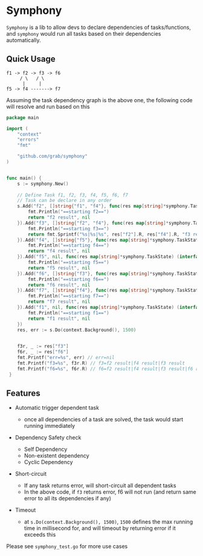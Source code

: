 # Symphony
`Symphony` is a lib to allow devs to declare dependencies of tasks/functions, 
and `symphony` would run all tasks based on their dependencies automatically.

## Quick Usage
```
f1 -> f2 -> f3 -> f6
     / \   / \
      |     |
f5 -> f4 -------> f7
```
Assuming the task dependency graph is the above one, 
the following code will resolve and run based on this

```go
package main

import (
	"context"
	"errors"
	"fmt"

	"github.com/grab/symphony"
)


func main() {
    s := symphony.New()
    
    // Define Task f1, f2, f3, f4, f5, f6, f7
    // Task can be declare in any order
    s.Add("f2", []string{"f1", "f4"}, func(res map[string]*symphony.TaskState) (interface{}, error) {
        fmt.Println("==starting f2==")
        return "f2 result", nil
    }).Add("f3", []string{"f2", "f4"}, func(res map[string]*symphony.TaskState) (interface{}, error) {
        fmt.Println("==starting f3==")
        return fmt.Sprintf("%s|%s|%s", res["f2"].R, res["f4"].R, "f3 result"), nil
    }).Add("f4", []string{"f5"}, func(res map[string]*symphony.TaskState) (interface{}, error) {
        fmt.Println("==starting f4==")
        return "f4 result", nil
    }).Add("f5", nil, func(res map[string]*symphony.TaskState) (interface{}, error) {
        fmt.Println("==starting f5==")
        return "f5 result", nil
    }).Add("f6", []string{"f3"}, func(res map[string]*symphony.TaskState) (interface{}, error) {
        fmt.Println("==starting f6==")
        return "f6 result", nil
    }).Add("f7", []string{"f4"}, func(res map[string]*symphony.TaskState) (interface{}, error) {
        fmt.Println("==starting f7==")
        return "f7 result", nil
    }).Add("f1", nil, func(res map[string]*symphony.TaskState) (interface{}, error) {
        fmt.Println("==starting f1==")
        return "f1 result", nil
    })
    res, err := s.Do(context.Background(), 1500)
    

    f3r, _ := res["f3"]
    f6r, _ := res["f6"]
    fmt.Printf("err=%s", err) // err=nil
    fmt.Printf("f3=%s", f3r.R) // f3=f2 result|f4 result|f3 result
    fmt.Printf("f6=%s", f6r.R) // f6=f2 result|f4 result|f3 result|f6 result
 }
```
## Features
+ Automatic trigger dependent task
  + once all dependencies of a task are solved, the task would start running immediately
  
+ Dependency Safety check
  + Self Dependency
  + Non-existent dependency
  + Cyclic Dependency
  
+ Short-circuit
  + If any task returns error, will short-circuit all dependent tasks
  + In the above code, if `f3` returns error, f6 will not run (and return same error to all its dependencies if any)
  
 + Timeout
   + at `s.Do(context.Background(), 1500)`, `1500` defines the max running time in millisecond for, and will timeout by returning error
   if it exceeds this
   
Please see `symphony_test.go` for more use cases